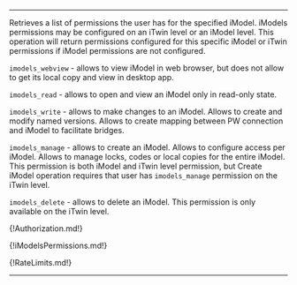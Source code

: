 ---

Retrieves a list of permissions the user has for the specified iModel. iModels permissions may be configured on an iTwin level or an iModel level. This operation will return permissions configured for this specific iModel or iTwin permissions if iModel permissions are not configured.

`imodels_webview` - allows to view iModel in web browser, but does not allow to get its local copy and view in desktop app.

`imodels_read` - allows to open and view an iModel only in read-only state.

`imodels_write` - allows to make changes to an iModel. Allows to create and modify named versions. Allows to create mapping between PW connection and iModel to facilitate bridges.

`imodels_manage` - allows to create an iModel. Allows to configure access per iModel. Allows to manage locks, codes or local copies for the entire iModel. This permission is both iModel and iTwin level permission, but Create iModel operation requires that user has `imodels_manage` permission on the iTwin level.

`imodels_delete` - allows to delete an iModel. This permission is only available on the iTwin level.

{!Authorization.md!}

{!iModelsPermissions.md!}

{!RateLimits.md!}

---